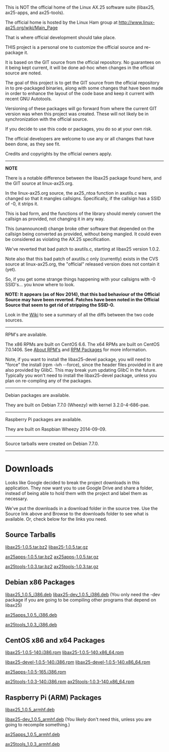 This is NOT the official home of the Linux AX.25 software suite (libax25, ax25-apps, and ax25-tools).

The official home is hosted by the Linux Ham group at http://www.linux-ax25.org/wiki/Main_Page

That is where official development should take place.

THIS project is a personal one to customize the official source and re-package it.

It is based on the GIT source from the official repository. No guarantees on it being kept current, it will be done ad-hoc when changes in the official source are noted.

The goal of this project is to get the GIT source from the official repository in to pre-packaged binaries, along with some changes that have been made in order to enhance the layout of the code base and keep it current with recent GNU Autotools.

Versioning of these packages will go forward from where the current GIT version was when this project was created. These will not likely be in synchronization with the official source.

If you decide to use this code or packages, you do so at your own risk.

The official developers are welcome to use any or all changes that have been done, as they see fit.

Credits and copyrights by the official owners apply.

---


**NOTE**

There is a notable difference between the libax25 package found here, and the GIT source at linux-ax25.org.

In the linux-ax25.org source, the ax25\_ntoa function in axutils.c was changed so that it mangles callsigns. Specifically, if the callsign has a SSID of -0, it strips it.

This is bad form, and the functions of the library should merely convert the callsign as provided, not changing it in any way.

This (unannounced) change broke other software that depended on the callsign being converted as provided, without being mangled. It could even be considered as violating the AX.25 specification.

We've reverted that bad patch to axutils.c, starting at libax25 version 1.0.2.

Note also that this bad patch of axutils.c only (currently) exists in the CVS source at linux-ax25.org, the "official" released version does not contain it (yet).

So, if you get some strange things happening with your callsigns with -0 SSID's... you know where to look.

**NOTE: It appears (as of Nov 2014), that this bad behaviour of the Official Source may have been reverted. Patches have been noted in the Official Source that seem to get rid of stripping the SSID-0.**

Look in the [Wiki](https://code.google.com/p/linuxax25/w/list) to see a summary of all the diffs between the two code sources.


---


RPM's are available.

The x86 RPMs are built on CentOS 6.6. The x64 RPMs are built on CentOS 7.0.1406. See [About RPM's](About_RPMs.md) and [RPM Packages](RPM_Packages.md) for more information.

Note, if you want to install the libax25-devel package, you will need to "force" the install (rpm -ivh --force), since the header files provided in it are also provided by GlibC. This may break yum updating GlibC in the future. Typically you won't need to install the libax25-devel package, unless you plan on re-compling any of the packages.


---


Debian packages are available.

They are built on Debian 7.7.0 (Wheezy) with kernel 3.2.0-4-686-pae.


---


Raspberry Pi packages are available.

They are built on Raspbian Wheezy 2014-09-09.


---


Source tarballs were created on Debian 7.7.0.


---


# Downloads #

Looks like Google decided to break the project downloads in this application. They now want you to use Google Drive and share a folder, instead of being able to hold them with the project and label them as necessary.

We've put the downloads in a download folder in the source tree. Use the Source link above and Browse to the downloads folder to see what is available. Or, check below for the links you need.

## Source Tarballs ##
[libax25-1.0.5.tar.bz2](https://linuxax25.googlecode.com/svn/downloads/libax25-1.0.5.tar.bz2)
[libax25-1.0.5.tar.gz](https://linuxax25.googlecode.com/svn/downloads/libax25-1.0.5.tar.gz)

[ax25apps-1.0.5.tar.bz2](https://linuxax25.googlecode.com/svn/downloads/ax25apps-1.0.5.tar.bz2)
[ax25apps-1.0.5.tar.gz](https://linuxax25.googlecode.com/svn/downloads/ax25apps-1.0.5.tar.gz)

[ax25tools-1.0.3.tar.bz2](https://linuxax25.googlecode.com/svn/downloads/ax25tools-1.0.3.tar.bz2)
[ax25tools-1.0.3.tar.gz](https://linuxax25.googlecode.com/svn/downloads/ax25tools-1.0.3.tar.gz)

## Debian x86 Packages ##
[libax25\_1.0.5\_i386.deb](https://linuxax25.googlecode.com/svn/downloads/libax25_1.0.5_i386.deb)
[libax25-dev\_1.0.5\_i386.deb](https://linuxax25.googlecode.com/svn/downloads/libax25-dev_1.0.5_i386.deb) (You only need the -dev package if you are going to be compiling other programs that depend on libax25)


[ax25apps\_1.0.5\_i386.deb](https://linuxax25.googlecode.com/svn/downloads/ax25apps_1.0.5_i386.deb)

[ax25tools\_1.0.3\_i386.deb](https://linuxax25.googlecode.com/svn/downloads/ax25tools_1.0.3_i386.deb)

## CentOS x86 and x64 Packages ##
[libax25-1.0.5-140.i386.rpm](https://linuxax25.googlecode.com/svn/downloads/libax25-1.0.5-140.i386.rpm)
[libax25-1.0.5-140.x86\_64.rpm](https://linuxax25.googlecode.com/svn/downloads/libax25-1.0.5-140.x86_64.rpm)

[libax25-devel-1.0.5-140.i386.rpm](https://linuxax25.googlecode.com/svn/downloads/libax25-devel-1.0.5-140.i386.rpm)
[libax25-devel-1.0.5-140.x86\_64.rpm](https://linuxax25.googlecode.com/svn/downloads/libax25-devel-1.0.5-140.x86_64.rpm)

[ax25apps-1.0.5-165.i386.rpm](https://linuxax25.googlecode.com/svn/downloads/ax25apps-1.0.5-165.i386.rpm)

[ax25tools-1.0.3-140.i386.rpm](https://linuxax25.googlecode.com/svn/downloads/ax25tools-1.0.3-140.i386.rpm)
[ax25tools-1.0.3-140.x86\_64.rpm](https://linuxax25.googlecode.com/svn/downloads/ax25tools-1.0.3-140.x86_64.rpm)

## Raspberry Pi (ARM) Packages ##

[libax25\_1.0.5\_armhf.deb](https://linuxax25.googlecode.com/svn/downloads/libax25_1.0.5_armhf.deb)

[libax25-dev\_1.0.5\_armhf.deb](https://linuxax25.googlecode.com/svn/downloads/libax25-dev_1.0.5_armhf.deb) (You likely don't need this, unless you are going to recompile something.)

[ax25apps\_1.0.5\_armhf.deb](https://linuxax25.googlecode.com/svn/downloads/ax25apps_1.0.5_armhf.deb)

[ax25tools\_1.0.3\_armhf.deb](https://linuxax25.googlecode.com/svn/downloads/ax25tools_1.0.3_armhf.deb)
